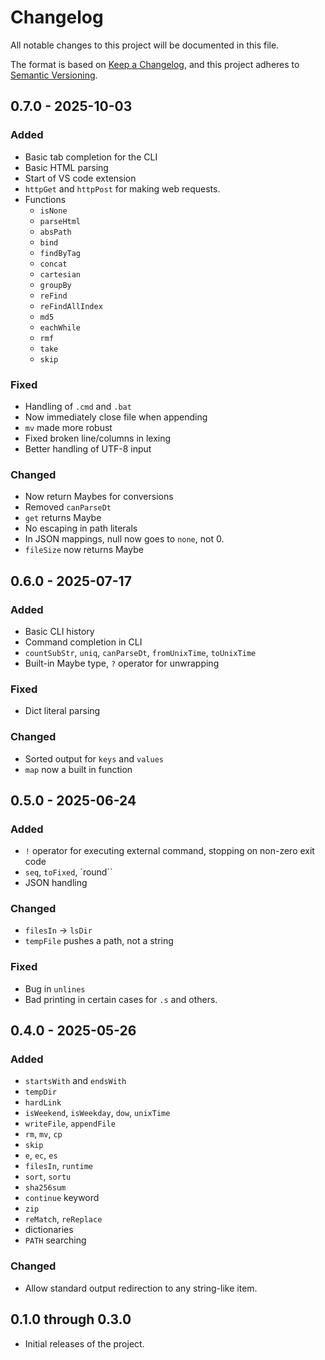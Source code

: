 # Changelog

All notable changes to this project will be documented in this file.

The format is based on [Keep a Changelog](https://keepachangelog.com/en/1.1.0/),
and this project adheres to [Semantic Versioning](https://semver.org/spec/v2.0.0.html).

## 0.7.0 - 2025-10-03

### Added

- Basic tab completion for the CLI
- Basic HTML parsing
- Start of VS code extension
- `httpGet` and `httpPost` for making web requests.
- Functions
  - `isNone`
  - `parseHtml`
  - `absPath`
  - `bind`
  - `findByTag`
  - `concat`
  - `cartesian`
  - `groupBy`
  - `reFind`
  - `reFindAllIndex`
  - `md5`
  - `eachWhile`
  - `rmf`
  - `take`
  - `skip`


### Fixed

- Handling of `.cmd` and `.bat`
- Now immediately close file when appending
- `mv` made more robust
- Fixed broken line/columns in lexing
- Better handling of UTF-8 input

### Changed

- Now return Maybes for conversions
- Removed `canParseDt`
- `get` returns Maybe
- No escaping in path literals
- In JSON mappings, null now goes to `none`, not 0.
- `fileSize` now returns Maybe


## 0.6.0 - 2025-07-17

### Added

- Basic CLI history
- Command completion in CLI
- `countSubStr`, `uniq`, `canParseDt`, `fromUnixTime`, `toUnixTime`
- Built-in Maybe type, `?` operator for unwrapping

### Fixed

- Dict literal parsing

### Changed

- Sorted output for `keys` and `values`
- `map` now a built in function

## 0.5.0 - 2025-06-24

### Added

- `!` operator for executing external command, stopping on non-zero exit code
- `seq`, `toFixed`, `round``
- JSON handling

### Changed

- `filesIn` -> `lsDir`
- `tempFile` pushes a path, not a string

### Fixed

- Bug in `unlines`
- Bad printing in certain cases for `.s` and others.

## 0.4.0 - 2025-05-26

### Added

- `startsWith` and `endsWith`
- `tempDir`
- `hardLink`
- `isWeekend`, `isWeekday`, `dow`, `unixTime`
- `writeFile`, `appendFile`
- `rm`, `mv`, `cp`
- `skip`
- `e`, `ec`, `es`
- `filesIn`, `runtime`
- `sort`, `sortu`
- `sha256sum`
- `continue` keyword
- `zip`
- `reMatch`, `reReplace`
- dictionaries
- `PATH` searching


### Changed

- Allow standard output redirection to any string-like item.


## 0.1.0 through 0.3.0

- Initial releases of the project.

